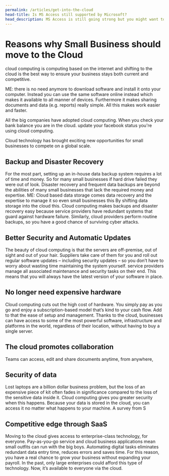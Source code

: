 ```yaml
---
permalink: /articles/get-into-the-cloud
head-title: Is MS Access still supported by Microsoft?
head_description: MS Access is still going strong but you might want to upgrade to SQL Server ...
---
```


<!-- ![MS Access Databse](/assets/images/ms-access.jpg) -->
<!-- <img src="/assets/images/ms-access.jpg" style="width:200px;" /> -->

# Reasons why Small Business should move to the Cloud

 cloud computing is computing based on the internet and shifting to the cloud is the best way to ensure your business stays both current and competitive.

 ME: there is no need anymore to download software and install it onto your computer. Instead you can use the same software online instead which makes it available to all manner of devices. Furthermore it makes sharing documents and data (e.g. reports) really simple. All this makes work easier and faster.

 All the big companies have adopted cloud computing. When you check your bank balance you are in the cloud. update your facebook status you're using cloud computing.

 Cloud technology has brought exciting new opportunities for small businesses to compete on a global scale.

## Backup and Disaster Recovery

 For the most part, setting up an in-house data backup system requires a lot of time and money. So for many small businesses if hard drive failed they were out of look.
 Disaster recovery and frequent data backups are beyond the abilities of many small businesses that lack the required money and expertise. ME: Cloud based data storage comes data recovery and the expertise to manage it so even small businesses this By shifting data storage into the cloud this. Cloud computing makes backups and disaster recovery easy because service providers have redundant systems that guard against hardware failure. Similarly, cloud providers perform routine backups, so you have a good chance of surviving cyber attacks.

## Better Security and Automatic Updates

 The beauty of cloud computing is that the servers are off-premise, out of sight and out of your hair. Suppliers take care of them for you and roll out regular software updates – including security updates – so you don’t have to worry about wasting time maintaining the system yourself. service providers manage all associated maintenance and security tasks on their end. This means that you will always have the latest version of your software in place.

## No longer need expensive hardware

 Cloud computing cuts out the high cost of hardware. You simply pay as you go and enjoy a subscription-based model that’s kind to your cash flow.  Add to that the ease of setup and management. Thanks to the cloud, businesses can have access to some of the most powerful software, infrastructure and platforms in the world, regardless of their location, without having to buy a single server.

## The cloud promotes collaboration

Teams can access, edit and share documents anytime, from anywhere,

## Security of data

 Lost laptops are a billion dollar business problem, but the loss of an expensive piece of kit often fades in significance compared to the loss of the sensitive data inside it. Cloud computing gives you greater security when this happens. Because your data is stored in the cloud, you can access it no matter what happens to your machine. A survey from S

## Competitive edge through SaaS

   Moving to the cloud gives access to enterprise-class technology, for everyone. Pay-as-you-go service and cloud business applications mean small outfits can run with the big boys. Automating digital tasks eliminates redundant data entry time, reduces errors and saves time. For this reason, you have a real chance to grow your business without expanding your payroll. In the past, only large enterprises could afford this type of technology. Now, it’s available to everyone via the cloud.
